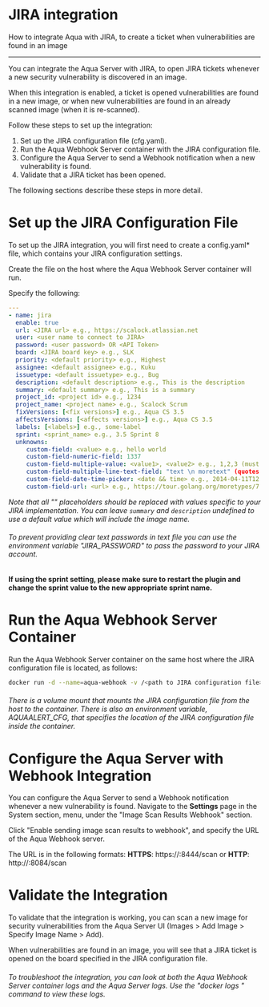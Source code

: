 # JIRA integration #
How to integrate Aqua with JIRA, to create a ticket when vulnerabilities are found in an image

------

You can integrate the Aqua Server with JIRA, to open JIRA tickets whenever a new security vulnerability is discovered in an image.

When this integration is enabled, a ticket is opened vulnerabilities are found in a new image, or when new vulnerabilities are found in an already scanned image (when it is re-scanned).

Follow these steps to set up the integration:

1. Set up the JIRA configuration file (cfg.yaml).
2. Run the Aqua Webhook Server container with the JIRA configuration file.
3. Configure the Aqua Server to send a Webhook notification when a new vulnerability is found.
4. Validate that a JIRA ticket has been opened.

The following sections describe these steps in more detail.



# Set up the JIRA Configuration File

To set up the JIRA integration, you will first need to create a config.yaml* file, which contains your JIRA configuration settings.

Create the file on the host where the Aqua Webhook Server container will run.

Specify the following:

```yaml
---
- name: jira
  enable: true
  url: <JIRA url> e.g., https://scalock.atlassian.net
  user: <user name to connect to JIRA>
  password: <user password> OR <API Token>
  board: <JIRA board key> e.g., SLK
  priority: <default priority> e.g., Highest
  assignee: <default assignee> e.g., Kuku
  issuetype: <default issuetype> e.g., Bug
  description: <default description> e.g., This is the description
  summary: <default summary> e.g., This is a summary
  project_id: <project id> e.g., 1234
  project_name: <project name> e.g., Scalock Scrum
  fixVersions: [<fix versions>] e.g., Aqua CS 3.5
  affectsVersions: [<affects versions>] e.g., Aqua CS 3.5
  labels: [<labels>] e.g., some-label
  sprint: <sprint_name> e.g., 3.5 Sprint 8
  unknowns: 
     custom-field: <value> e.g., hello world
     custom-field-numeric-field: 1337
     custom-field-multiple-value: <value1>, <value2> e.g., 1,2,3 (must be separated by commas)
     custom-field-multiple-line-text-field: "text \n moretext" (quotes are mandatory for this field)
     custom-field-date-time-picker: <date && time> e.g., 2014-04-11T12:14:26.880+0400
     custom-field-url: <url> e.g., https://tour.golang.org/moretypes/7
```

*Note that all "<text>" placeholders should be replaced with values specific to your JIRA implementation. You can leave `summary` and `description` undefined to use a default value which will include the image name.*

###### *To prevent providing clear text passwords in text file you can use the environment variable "JIRA_PASSWORD" to pass the password to your JIRA account.*

**If using the sprint setting, please make sure to restart the plugin and change the sprint value to the new appropriate sprint name.**

# Run the Aqua Webhook Server Container

Run the Aqua Webhook Server container on the same host where the JIRA configuration file is located, as follows:

```bash
docker run -d --name=aqua-webhook -v /<path to JIRA configuration file>/jira.yaml:/config/jira.yaml -e AQUAALERT_CFG=/config/jira.yaml -e AQUAALERT_URL=0.0.0.0:8084 -e AQUAALERT_TLS=0.0.0.0:8444 -p 8444:8444 -p 8084:8084 aquasec/webhook-server:3.2

```

###### *There is a volume mount that mounts the JIRA configuration file from the host to the container. There is also an environment variable, AQUAALERT_CFG, that specifies the location of the JIRA configuration file inside the container.*



# Configure the Aqua Server with Webhook Integration

You can configure the Aqua Server to send a Webhook notification whenever a new vulnerability is found.
Navigate to the **Settings** page in the System section, menu, under the "Image Scan Results Webhook" section.

Click "Enable sending image scan results to webhook", and specify the URL of the Aqua Webhook server.

The URL is in the following formats:
**HTTPS**: https://<Webhook IP or DNS>:8444/scan
or
**HTTP**: http://<Webhook IP or DNS>:8084/scan




# Validate the Integration

To validate that the integration is working, you can scan a new image for security vulnerabilities from the Aqua Server UI (Images > Add Image > Specify Image Name > Add).

When vulnerabilities are found in an image, you will see that a JIRA ticket is opened on the board specified in the JIRA configuration file.


###### *To troubleshoot the integration, you can look at both the Aqua Webhook Server container logs and the Aqua Server logs. Use the "docker logs <container name>" command to view these logs.*
